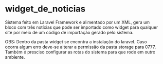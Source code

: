 # widget_de_noticias
Sistema feito em Laravel Framework e alimentado por um XML, gera um bloco com três notícias que pode ser importado como widget para qualquer site por meio de um código de importação gerado pelo sistema.

OBS: Dentro da pasta widget se encontra a instalação do laravel. Caso ocorra algum erro deve-se alterar a permissão da pasta storage para 0777. Também é presciso configurar as rotas do sistema para que rode em outro ambiente.
